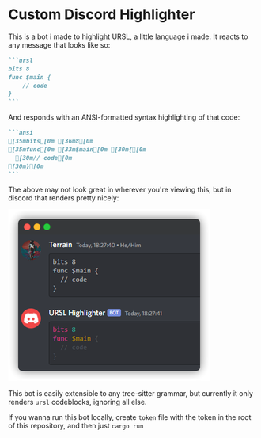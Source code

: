 # Custom Discord Highlighter

This is a bot i made to highlight URSL, a little language i made. It reacts to any message that looks like so:

````md
```ursl
bits 8
func $main {
    // code
}
```
````

And responds with an ANSI-formatted syntax highlighting of that code:

````md
```ansi
[35mbits[0m [36m8[0m
[35mfunc[0m [33m$main[0m [30m{[0m
  [30m// code[0m
[30m}[0m
```
````

The above may not look great in wherever you're viewing this, but in discord that renders pretty nicely:

![The above code, rendered in discord](example.png)

This bot is easily extensible to any tree-sitter grammar, but currently it only renders ``ursl`` codeblocks, ignoring all else.

If you wanna run this bot locally, create ``token`` file with the token in the root of this repository, and then just ``cargo run``